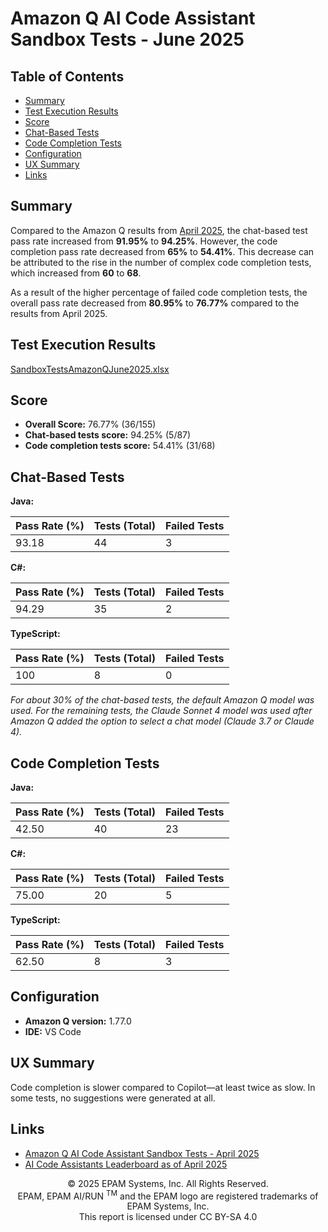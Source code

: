 # Amazon Q AI Code Assistant Sandbox Tests - June 2025

## Table of Contents
- [Summary](#summary)
- [Test Execution Results](#test-execution-results)
- [Score](#score)
- [Chat-Based Tests](#chat-based-tests)
- [Code Completion Tests](#code-completion-tests)
- [Configuration](#configuration)
- [UX Summary](#ux-summary)
- [Links](#links)

## Summary

Compared to the Amazon Q results from [April 2025](amazon-q-sandbox-tests-april-2025.md), the chat-based test pass rate increased from **91.95%** to **94.25%**. However, the code completion pass rate decreased from **65%** to **54.41%**. This decrease can be attributed to the rise in the number of complex code completion tests, which increased from **60** to **68**.

As a result of the higher percentage of failed code completion tests, the overall pass rate decreased from **80.95%** to **76.77%** compared to the results from April 2025.

## Test Execution Results

[SandboxTestsAmazonQJune2025.xlsx](../../../../../reports/2025/SandboxTestsAmazonQJune2025.xlsx)

## Score

- **Overall Score:** 76.77% (36/155)
- **Chat-based tests score:** 94.25% (5/87)
- **Code completion tests score:** 54.41% (31/68)

## Chat-Based Tests

**Java:**

| Pass Rate (%) | Tests (Total) | Failed Tests |
| ------------- | ------------- | ------------ |
| 93.18         | 44            | 3            |

**C#:**

| Pass Rate (%) | Tests (Total) | Failed Tests |
| ------------- | ------------- | ------------ |
| 94.29         | 35            | 2            |

**TypeScript:**

| Pass Rate (%) | Tests (Total) | Failed Tests |
| ------------- | ------------- | ------------ |
| 100           | 8             | 0            |

*For about 30% of the chat-based tests, the default Amazon Q model was used. For the remaining tests, the Claude Sonnet 4 model was used after Amazon Q added the option to select a chat model (Claude 3.7 or Claude 4).*

## Code Completion Tests

**Java:**

| Pass Rate (%) | Tests (Total) | Failed Tests |
| ------------- | ------------- | ------------ |
| 42.50         | 40            | 23           |

**C#:**

| Pass Rate (%) | Tests (Total) | Failed Tests |
| ------------- | ------------- | ------------ |
| 75.00         | 20            | 5            |

**TypeScript:**

| Pass Rate (%) | Tests (Total) | Failed Tests |
| ------------- | ------------- | ------------ |
| 62.50         | 8             | 3            |

## Configuration

- **Amazon Q version:** 1.77.0
- **IDE:** VS Code

## UX Summary

Code completion is slower compared to Copilot—at least twice as slow. In some tests, no suggestions were generated at all.

## Links

- [Amazon Q AI Code Assistant Sandbox Tests - April 2025](amazon-q-sandbox-tests-april-2025.md)
- [AI Code Assistants Leaderboard as of April 2025](../../../code-assistants-2025.md)

<p style="text-align: center;">    © 2025 EPAM Systems, Inc. All Rights Reserved.<br/>    EPAM, EPAM AI/RUN <sup>TM</sup> and the EPAM logo are registered trademarks of EPAM Systems, Inc.<br>    This report is licensed under CC BY-SA 4.0<br/></p>
